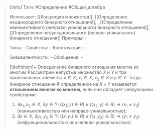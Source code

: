> [!info]
> Тэги: #Определение #Общая_алгебра 
> 
> Использует: [[Концепция множества]], [[Определение неоднородного бинарного отношения]], , [[Определение неинъективного (неправо-уникального) бинарного отношения]], [[Определение нефункционального (нелево-уникального) бинарного отношения]]
> Примеры: *-*
> 
> Типы: *-*
> Свойства: *-*
> Конструкции: *-*
> 
> Эквивалентности: *-*
> Обобщения: *-*

> [!definition]+ Определение бинарного отношения многие ко многим
> Рассмотрим непустые множество $X$ и $Y$ и три произвольных элемента $x \in X$, $x_1 \in X$, $x_2 \in X$ и $y \in Y$. Тогда бинарное отношение $R$ определенное на $X \times Y$ называется **отношением многие ко многим**, если оно обладает следующими свойствами: 
> 1. $\exists x_1,x_2 \in X, \; \exists y \in Y: \; \big((x_1;y) \in R\big) \land \big((x_2;y) \in R\big) \Rightarrow \big(x_1\not=x_2\big)$ (неинъективностью или неправо-уникальностью);
> 2. $\exists x \in X, \; \exists y_1, y_2 \in Y: \; \big((x;y_1) \in R\big) \land \big((x;y_2) \in R\big) \Rightarrow \big(y_1\not=y_2\big)$ (нефункциональностью или нелево-уникальностью).